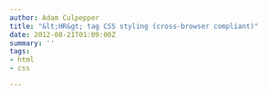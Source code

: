 ```yaml
---
author: Adam Culpepper
title: "&lt;HR&gt; tag CSS styling (cross-browser compliant)"
date: 2012-08-21T01:09:00Z
summary: ''
tags:
- html
- css

---
```

